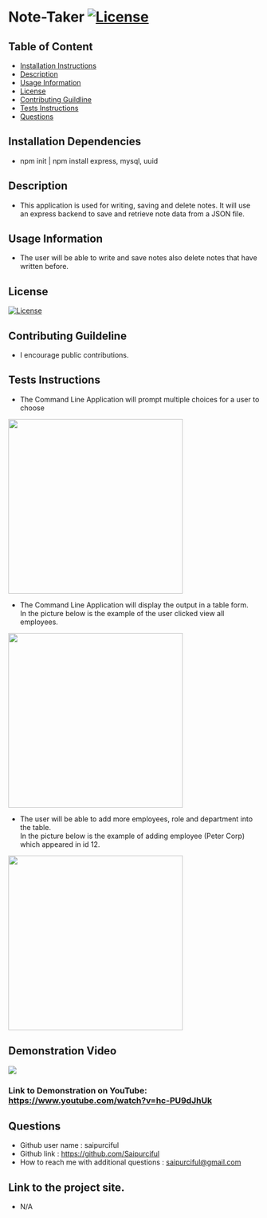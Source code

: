 # Note-Taker [![License](https://img.shields.io/badge/License-MIT%201.0-lightblue.svg)](https://www.boost.org/LICENSE_1_0.txt)


## Table of Content

* [Installation Instructions](#Installation-Instruction)
* [Description](#Description )
* [Usage Information](#Usage-Information)
* [License](#License)
* [Contributing Guildline](#Contributing-Guildline)
* [Tests Instructions](#Tests-Instructions)
* [Questions](#Questions)



## Installation Dependencies
* npm init | npm install express, mysql, uuid


## Description
* This application is used for writing, saving and delete notes. It will use an express backend to save and retrieve note data from a JSON file.


## Usage Information
* The user will be able to write and save notes also delete notes that have written before.



## License
[![License](https://img.shields.io/badge/License-MIT%201.0-lightblue.svg)](https://www.boost.org/LICENSE_1_0.txt)

## Contributing Guildeline
* I encourage public contributions.


## Tests Instructions
* The Command Line Application will prompt multiple choices for a user to choose <br>

<img src="pictures/1st.png" style="width: 350px;"><br>


* The Command Line Application will display the output in a table form. <br>In the picture below is the example of the user clicked view all employees.<br>

<img src="pictures/viewall.png" style="width: 350px;"><br>


* The user will be able to add more employees, role and department into the table. <br>In the picture below is the example of adding employee (Peter Corp) which appeared in id 12.<br>

<img src="pictures/addem.png" style="width: 350px;"><br>

## Demonstration Video

![](https://media.giphy.com/media/HkRm0ZmUiV5TcW6s8c/giphy.gif) <br>




### Link to Demonstration on YouTube: https://www.youtube.com/watch?v=hc-PU9dJhUk<br>




## Questions

  * Github user name :   saipurciful
  * Github link : https://github.com/Saipurciful
  * How to reach me with additional questions : <saipurciful@gmail.com>

## Link to the project site. 
* N/A

